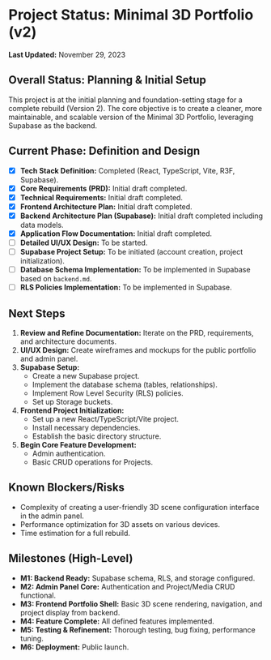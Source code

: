 # Project Status: Minimal 3D Portfolio (v2)

**Last Updated:** November 29, 2023

## Overall Status: Planning & Initial Setup

This project is at the initial planning and foundation-setting stage for a complete rebuild (Version 2). The core objective is to create a cleaner, more maintainable, and scalable version of the Minimal 3D Portfolio, leveraging Supabase as the backend.

## Current Phase: Definition and Design

*   [x] **Tech Stack Definition:** Completed (React, TypeScript, Vite, R3F, Supabase).
*   [x] **Core Requirements (PRD):** Initial draft completed.
*   [x] **Technical Requirements:** Initial draft completed.
*   [x] **Frontend Architecture Plan:** Initial draft completed.
*   [x] **Backend Architecture Plan (Supabase):** Initial draft completed including data models.
*   [x] **Application Flow Documentation:** Initial draft completed.
*   [ ] **Detailed UI/UX Design:** To be started.
*   [ ] **Supabase Project Setup:** To be initiated (account creation, project initialization).
*   [ ] **Database Schema Implementation:** To be implemented in Supabase based on `backend.md`.
*   [ ] **RLS Policies Implementation:** To be implemented in Supabase.

## Next Steps

1.  **Review and Refine Documentation:** Iterate on the PRD, requirements, and architecture documents.
2.  **UI/UX Design:** Create wireframes and mockups for the public portfolio and admin panel.
3.  **Supabase Setup:**
    *   Create a new Supabase project.
    *   Implement the database schema (tables, relationships).
    *   Implement Row Level Security (RLS) policies.
    *   Set up Storage buckets.
4.  **Frontend Project Initialization:**
    *   Set up a new React/TypeScript/Vite project.
    *   Install necessary dependencies.
    *   Establish the basic directory structure.
5.  **Begin Core Feature Development:**
    *   Admin authentication.
    *   Basic CRUD operations for Projects.

## Known Blockers/Risks

*   Complexity of creating a user-friendly 3D scene configuration interface in the admin panel.
*   Performance optimization for 3D assets on various devices.
*   Time estimation for a full rebuild.

## Milestones (High-Level)

*   **M1: Backend Ready:** Supabase schema, RLS, and storage configured.
*   **M2: Admin Panel Core:** Authentication and Project/Media CRUD functional.
*   **M3: Frontend Portfolio Shell:** Basic 3D scene rendering, navigation, and project display from backend.
*   **M4: Feature Complete:** All defined features implemented.
*   **M5: Testing & Refinement:** Thorough testing, bug fixing, performance tuning.
*   **M6: Deployment:** Public launch. 